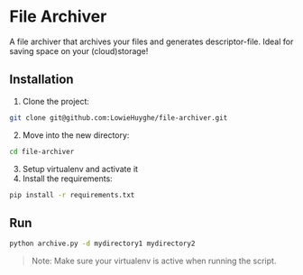 # File Archiver

A file archiver that archives your files and generates descriptor-file.
Ideal for saving space on your (cloud)storage!


## Installation

1. Clone the project:

 ```bash
git clone git@github.com:LowieHuyghe/file-archiver.git
```
2. Move into the new directory:

 ```bash
cd file-archiver
```
3. Setup virtualenv and activate it
4. Install the requirements:

 ```bash
pip install -r requirements.txt
```


## Run

 ```bash
python archive.py -d mydirectory1 mydirectory2
```

> Note: Make sure your virtualenv is active when running the script.
